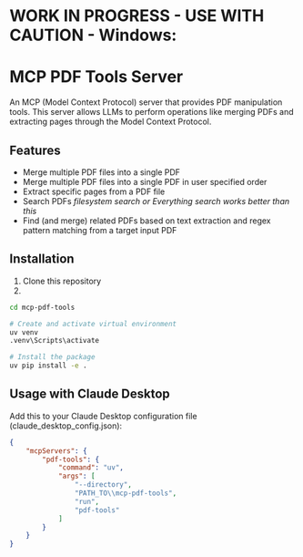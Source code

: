 # WORK IN PROGRESS - USE WITH CAUTION - Windows:

# MCP PDF Tools Server

An MCP (Model Context Protocol) server that provides PDF manipulation tools. This server allows LLMs to perform operations like merging PDFs and extracting pages through the Model Context Protocol.

## Features

- Merge multiple PDF files into a single PDF
- Merge multiple PDF files into a single PDF in user specified order
- Extract specific pages from a PDF file
- Search PDFs *filesystem search or Everything search works better than this*
- Find (and merge) related PDFs based on text extraction and regex pattern matching from a target input PDF

## Installation

1. Clone this repository
2. 
```bash
cd mcp-pdf-tools

# Create and activate virtual environment
uv venv
.venv\Scripts\activate

# Install the package
uv pip install -e .
```

## Usage with Claude Desktop

Add this to your Claude Desktop configuration file (claude_desktop_config.json):

```json
{
    "mcpServers": {
        "pdf-tools": {
            "command": "uv",
            "args": [
                "--directory",
                "PATH_TO\\mcp-pdf-tools",
                "run",
                "pdf-tools"
            ]
        }
    }
}
```
